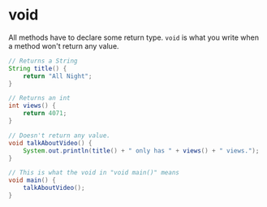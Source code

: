 # void

All methods have to declare some return type. `void` is what you write when a method won't return any value.

```java
// Returns a String
String title() {
    return "All Night";
}

// Returns an int
int views() {
    return 4071;
}

// Doesn't return any value.
void talkAboutVideo() {
    System.out.println(title() + " only has " + views() + " views.");
}

// This is what the void in "void main()" means
void main() {
    talkAboutVideo();
}
```